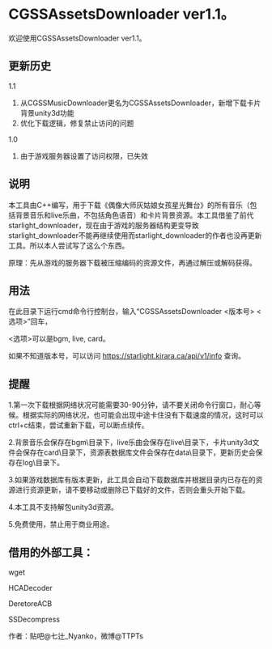 # CGSSAssetsDownloader ver1.1。
欢迎使用CGSSAssetsDownloader ver1.1。

## 更新历史
1.1
1. 从CGSSMusicDownloader更名为CGSSAssetsDownloader，新增下载卡片背景unity3d功能
2. 优化下载逻辑，修复禁止访问的问题

1.0
1. 由于游戏服务器设置了访问权限，已失效

## 说明
本工具由C++编写，用于下载《偶像大师灰姑娘女孩星光舞台》的所有音乐（包括背景音乐和live乐曲，不包括角色语音）和卡片背景资源。本工具借鉴了前代starlight_downloader，现在由于游戏的服务器结构更变导致starlight_downloader不能再继续使用而starlight_downloader的作者也没再更新工具。所以本人尝试写了这么个东西。

原理：先从游戏的服务器下载被压缩编码的资源文件，再通过解压或解码获得。

## 用法
在此目录下运行cmd命令行控制台，输入“CGSSAssetsDownloader <版本号> <选项>”回车，

<选项>可以是bgm, live, card。

如果不知道版本号，可以访问 https://starlight.kirara.ca/api/v1/info 查询。

## 提醒
1.第一次下载根据网络状况可能需要30-90分钟，请不要关闭命令行窗口，耐心等候。根据实际的网络状况，也可能会出现中途卡住没有下载速度的情况，这时可以ctrl+c结束，尝试重新下载，可以断点续传。

2.背景音乐会保存在bgm\目录下，live乐曲会保存在live\目录下，卡片unity3d文件会保存在card\目录下，资源表数据库文件会保存在data\目录下，更新历史会保存在log\目录下。

3.如果游戏数据库有版本更新，此工具会自动下载数据库并根据目录内已存在的资源进行资源更新，请不要移动或删除已下载好的文件，否则会重头开始下载。

4.本工具不支持解包unity3d资源。

5.免费使用，禁止用于商业用途。

## 借用的外部工具：
wget

HCADecoder

DeretoreACB

SSDecompress

作者：贴吧@七辻_Nyanko，微博@TTPTs
